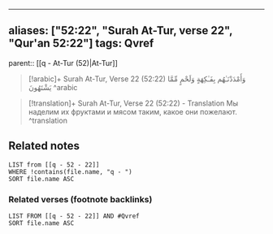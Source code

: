 
---
aliases: ["52:22", "Surah At-Tur, verse 22", "Qur'an 52:22"]
tags: Qvref
---

parent:: [[q - At-Tur (52)|At-Tur]]

> [!arabic]+ Surah At-Tur, Verse 22 (52:22)
> <span class="quran-arabic">وَأَمْدَدْنَـٰهُم بِفَـٰكِهَةٍ وَلَحْمٍ مِّمَّا يَشْتَهُونَ</span>
^arabic

> [!translation]+ Surah At-Tur, Verse 22 (52:22) - Translation
> Мы наделим их фруктами и мясом таким, какое они пожелают.
^translation



## Related notes
```dataview
LIST from [[q - 52 - 22]]
WHERE !contains(file.name, "q - ")
SORT file.name ASC
```

### Related verses (footnote backlinks)
```dataview
LIST FROM [[q - 52 - 22]] AND #Qvref
SORT file.name ASC
```

